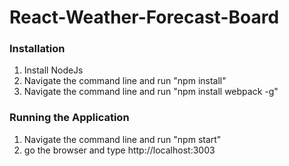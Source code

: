 # React-Weather-Forecast-Board

### Installation 

1. Install NodeJs
2. Navigate the command line and run "npm install"
3. Navigate the command line and run "npm install webpack -g"




### Running the Application

1. Navigate the command line and run "npm start"
2. go the browser and type http://localhost:3003
